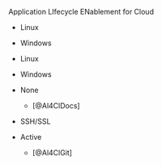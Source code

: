
 Application LIfecycle ENablement for Cloud


- Linux

- Windows





- Linux

- Windows

















- None
    - [@Al4ClDocs]


- SSH/SSL



























- Active
    - [@Al4ClGit]
